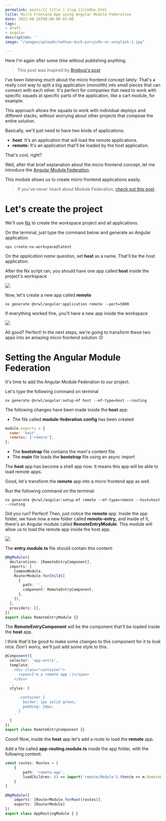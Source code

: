 ```yaml
---
permalink: posts/{{ title | slug }}/index.html
title: Micro Frontend App using Angular Module Federation
date: 2022-08-26T00:00:00-03:00
tags:
- draft
- angular
description: ''
image: "/images/uploads/nathan-duck-pzruju9v-oc-unsplash-1.jpg"

---
```

Here I'm again after some time without publishing anything.

> This post was inspired by [Briebug's post](https://blog.briebug.com/blog/micro-frontends-angular)

I've been listening much about the micro frontend concept lately. That's a really cool way to split a big application (monolith) into small pieces that can connect with each other. It's perfect for companies that need to work with specific squads at specific parts of the application, like a cart module, for example. 

This approach allows the squads to work with individual deploys and different stacks, without worrying about other projects that compose the entire solution.

Basically, we'll just need to have two kinds of applications:

* **host**: It's an application that will load the remote applications.
* **remote:** It's an application that'll be loaded by the host application.

That's cool, right?

Well, after that brief explanation about the micro frontend concept, let me introduce the [Angular Module Federation](https://www.npmjs.com/package/@angular-architects/module-federation).

This module allows us to create micro frontend applications easily.

> If you've never heard about Module Federation, [check out this post](https://medium.com/swlh/webpack-5-module-federation-a-game-changer-to-javascript-architecture-bcdd30e02669) .

# Let's create the project

We'll use [Nx](https://nx.dev/) to create the workspace project and all applications.

On the terminal, just type the command below and generate an Angular application.

```shell
npx create-nx-workspace@latest
```

On the _application name_ question, set **host** as a name. That'll be the host application.

After the Nx script ran, you should have one app called **host** inside the project's workspace

![](/images/uploads/img1.PNG)

Now, let's create a new app called **remote**

```shell
nx generate @nrwl/angular:application remote --port=5000
```

If everything worked fine, you'll have a new app inside the workspace

![](/images/uploads/remote-app.png)

All good? Perfect! In the next steps, we're going to transform these two apps into an amazing micro frontend solution :D

# Setting the Angular Module Federation

It's time to add the Angular Module Federation to our project.

Let's type the following command on terminal

```shell
nx generate @nrwl/angular:setup-mf host --mf-type=host --routing
```

The following changes have been made inside the **host** app:

* The file called **module-federation.config**  has been created

```js
module.exports = {
  name: 'host',
  remotes: ['remote'],
};
```

* The **bootstrap** file contains the main's content file.
* The **main** file loads the **bootstrap** file using an async import

The **host** app has become a shell app now. It means this app will be able to load remote apps. 

Good, let's transform the **remote** app into a micro frontend app as well.

Run the following command on the terminal: 

```shell
nx generate @nrwl/angular:setup-mf remote --mf-type=remote --host=host --routing
```

Did you run? Perfect! Then, just notice the **remote** app. Inside the app folder, we have now a new folder called **remote-entry,** and inside of it, there's an Angular module called **RemoteEntryModule**. This module will allow us to load the remote app inside the host app. 

![](/images/uploads/remote-entry-module.png)

The **entry.module.ts** file should contain this content: 

```ts
@NgModule({
  declarations: [RemoteEntryComponent],
  imports: [
    CommonModule,
    RouterModule.forChild([
      {
        path: '',
        component: RemoteEntryComponent,
      },
    ]),
  ],
  providers: [],
})
export class RemoteEntryModule {}
```

The **RemoteEntryComponent** will be the component that'll be loaded inside the **host** app. 

I think that'd be good to make some changes to this component for it to look nice. Don't worry, we'll just add some style to this.

```ts
@Component({
  selector: 'app-entry',
  template: `
    <div class="container">
      <span>I'm a remote app :)</span>
    </div>
  `,
  styles: [
    `
      .container {
        border: 1px solid green;
        padding: 24px;
      }
    `
  ]
})
export class RemoteEntryComponent {}
```

Coool! Now, inside the **host** app let's add a route to load the **remote** app.

Add a file called **app-routing.module.ts** inside the app folder, with the following content:

```ts
const routes: Routes = [
    {
        path: 'remote-app',
        loadChildren: () => import('remote/Module').then(m => m.RemoteEntryModule)
    }
]

@NgModule({
    imports: [RouterModule.forRoot(routes)],
    exports: [RouterModule]
})
export class AppRoutingModule { } 	
```